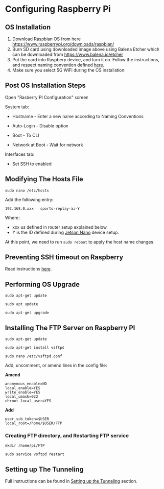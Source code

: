 # Configuring Raspberry Pi

## OS Installation
1. Download Raspbian OS from here https://www.raspberrypi.org/downloads/raspbian/
2. Burn SD card using downloaded image above using Balena Etcher which can be downloaded from https://www.balena.io/etcher
3. Put the card into Raspbery device, and turn it on. Follow the instructions, and respect naming convention defined [here](COMMON.md).
4. Make sure you select 5G WiFi during the OS installation

## Post OS Installation Steps
Open "Rasberry PI Configuration" screen

System tab:
	
- Hostname - Enter a new name according to Naming Conventions

- Auto-Login - Disable option

- Boot - To CLI

- Network at Boot - Wait for network

Interfaces tab:
	
- Set SSH to enabled

## Modifying The Hosts File
`sudo nano /etc/hosts`
    
Add the following entry:

    192.168.0.xxx	sports-replay-ai-Y 
     
Where:
 - xxx us defined in router setup explained below
 - Y is the ID defined during [Jetson Nano](JETSON.md) device setup.

At this point, we need to run `sudo reboot` to apply the host name changes.

## Preventing SSH timeout on Raspberry
Read instructions [here](COMMON.md).

## Performing OS Upgrade

`sudo apt-get update`

`sudo apt update`

`sudo apt-get upgrade`
    
## Installing The FTP Server on Raspberry PI

`sudo apt-get update`

`sudo apt-get install vsftpd`

`sudo nano /etc/vsftpd.conf`

Add, uncomment, or amend lines in the config file:

__Amend__

    anonymous_enable=NO
    local_enable=YES
    write_enable=YES
    local_umask=022
    chroot_local_user=YES

__Add__

    user_sub_token=$USER
    local_root=/home/$USER/FTP

### Creating FTP directory, and Restarting FTP service

`mkdir /home/pi/FTP`

`sudo service vsftpd restart`

## Setting up The Tunneling
Full instructions can be found in [Setting up the Tunneling](../README.md) section.
